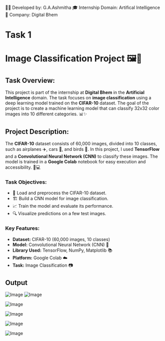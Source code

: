 👩‍💻 Developed by: G.A.Ashmitha
🎓 Internship Domain: Artifical Intelligence
🏢 Company: Digital Bhem
# Task 1
# Image Classification Project 🖼️🤖

## Task Overview:
This project is part of the internship at **Digital Bhem** in the **Artificial Intelligence** domain. The task focuses on **image classification** using a deep learning model trained on the **CIFAR-10** dataset. The goal of the project is to create a machine learning model that can classify 32x32 color images into 10 different categories. 📊✨

## Project Description:
The **CIFAR-10** dataset consists of 60,000 images, divided into 10 classes, such as airplanes ✈️, cars 🚗, and birds 🦅. In this project, I used **TensorFlow** and a **Convolutional Neural Network (CNN)** to classify these images. The model is trained in a **Google Colab** notebook for easy execution and accessibility. 📓💻

### Task Objectives:
- 🔄 Load and preprocess the CIFAR-10 dataset.
- 🏗️ Build a CNN model for image classification.
- 📈 Train the model and evaluate its performance.
- 🔍 Visualize predictions on a few test images.

### Key Features:
- **Dataset:** CIFAR-10 (60,000 images, 10 classes)
- **Model:** Convolutional Neural Network (CNN) 🧠
- **Library Used:** TensorFlow, NumPy, Matplotlib 📚
- **Platform:** Google Colab ☁️
- **Task:** Image Classification 📷

## Output
![Image](https://github.com/user-attachments/assets/d8c13621-54bb-473a-85b6-9ff95665d820)
![Image](https://github.com/user-attachments/assets/9d333ece-4c85-4c9a-82f8-961517dbbd15)

![Image](https://github.com/user-attachments/assets/747b864f-a83f-4c65-804b-f1349172da1c)

![Image](https://github.com/user-attachments/assets/49d60c42-bf01-4afc-872b-b1f15a1b5e07)

![Image](https://github.com/user-attachments/assets/7eaa425d-15c1-448a-baae-e2846213c9be)

![Image](https://github.com/user-attachments/assets/452c7dcd-1fa8-4f16-913f-09b54148f1cf)
